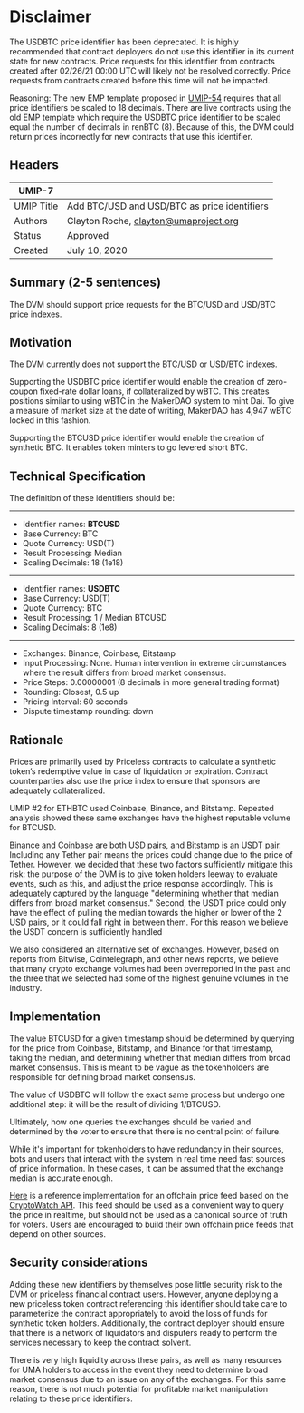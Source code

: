 # Disclaimer

The USDBTC price identifier has been deprecated. It is highly recommended that contract deployers do not use this identifier in its current state for new contracts. Price requests for this identifier from contracts created after 02/26/21 00:00 UTC will likely not be resolved correctly. Price requests from contracts created before this time will not be impacted. 

Reasoning: The new EMP template proposed in [UMIP-54](https://github.com/UMAprotocol/UMIPs/blob/master/UMIPs/umip-54.md) requires that all price identifiers be scaled to 18 decimals. There are live contracts using the old EMP template which require the USDBTC price identifier to be scaled equal the number of decimals in renBTC (8). Because of this, the DVM could return prices incorrectly for new contracts that use this identifier. 

## Headers
| UMIP-7     |                                                                                                                                          |
|------------|------------------------------------------------------------------------------------------------------------------------------------------|
| UMIP Title | Add BTC/USD and USD/BTC as price identifiers              |
| Authors    | Clayton Roche, clayton@umaproject.org |
| Status     | Approved                                                                                                                                    |
| Created    | July 10, 2020                                                                                                                           |

## Summary (2-5 sentences)
The DVM should support price requests for the BTC/USD and USD/BTC price indexes. 


## Motivation
The DVM currently does not support the BTC/USD or USD/BTC indexes.

Supporting the USDBTC price identifier would enable the creation of zero-coupon fixed-rate dollar loans, if collateralized by wBTC.  This creates positions similar to using wBTC in the MakerDAO system to mint Dai. To give a measure of market size at the date of writing, MakerDAO has 4,947 wBTC locked in this fashion.  

Supporting the BTCUSD price identifier would enable the creation of synthetic BTC.  It enables token minters to go levered short BTC.


## Technical Specification
The definition of these identifiers should be:

-----------------------------------------
- Identifier names: **BTCUSD**
- Base Currency: BTC
- Quote Currency: USD(T)
- Result Processing: Median
- Scaling Decimals: 18 (1e18)

-----------------------------------------

- Identifier names: **USDBTC**
- Base Currency: USD(T)
- Quote Currency: BTC
- Result Processing: 1 / Median BTCUSD
- Scaling Decimals: 8 (1e8)

-----------------------------------------

- Exchanges: Binance, Coinbase, Bitstamp
- Input Processing: None. Human intervention in extreme circumstances where the result differs from broad market consensus.
- Price Steps: 0.00000001 (8 decimals in more general trading format)
- Rounding: Closest, 0.5 up
- Pricing Interval: 60 seconds
- Dispute timestamp rounding: down


## Rationale
Prices are primarily used by Priceless contracts to calculate a synthetic token’s redemptive value in case of liquidation or expiration. Contract counterparties also use the price index to ensure that sponsors are adequately collateralized. 

UMIP #2 for ETHBTC used Coinbase, Binance, and Bitstamp.  Repeated analysis showed these same exchanges have the highest reputable volume for BTCUSD.  

Binance and Coinbase are both USD pairs, and Bitstamp is an USDT pair.  Including any Tether pair means the prices could change due to the price of Tether.  However, we decided that these two factors sufficiently mitigate this risk: the purpose of the DVM is to give token holders leeway to evaluate events, such as this, and adjust the price response accordingly.  This is adequately captured by the language "determining whether that median differs from broad market consensus."  Second, the USDT price could only have the effect of pulling the median towards the higher or lower of the 2 USD pairs, or it could fall right in between them.  For this reason we believe the USDT concern is sufficiently handled  

We also considered an alternative set of exchanges.  However, based on reports from Bitwise, Cointelegraph, and other news reports, we believe that many crypto exchange volumes had been overreported in the past and the three that we selected had some of the highest genuine volumes in the industry.


## Implementation

The value BTCUSD for a given timestamp should be determined by querying for the price from Coinbase, Bitstamp, and Binance for that timestamp, taking the median, and determining whether that median differs from broad market consensus. This is meant to be vague as the tokenholders are responsible for defining broad market consensus.

The value of USDBTC will follow the exact same process but undergo one additional step: it will be the result of dividing 1/BTCUSD.  

Ultimately, how one queries the exchanges should be varied and determined by the voter to ensure that there is no central point of failure.

While it's important for tokenholders to have redundancy in their sources, bots and users that interact with the system in real time need fast sources of price information. In these cases, it can be assumed that the exchange median is accurate enough.


[Here](https://github.com/UMAprotocol/protocol/blob/master/financial-templates-lib/price-feed/CryptoWatchPriceFeed.js)
is a reference implementation for an offchain price feed based on the
[CryptoWatch API](https://docs.cryptowat.ch/rest-api/). This feed should be used as a convenient
way to query the price in realtime, but should not be used as a canonical source of truth for
voters. Users are encouraged to build their own offchain price feeds that depend on other sources.

## Security considerations
Adding these new identifiers by themselves pose little security risk to the DVM or priceless financial contract users. However, anyone deploying a new priceless token contract referencing this identifier should take care to parameterize the contract appropriately to avoid the loss of funds for synthetic token holders. Additionally, the contract deployer should ensure that there is a network of liquidators and disputers ready to perform the services necessary to keep the contract solvent.
 
There is very high liquidity across these pairs, as well as many resources for UMA holders to access in the event they need to determine broad market consensus due to an issue on any of the exchanges.  For this same reason, there is not much potential for profitable market manipulation relating to these price identifiers.
